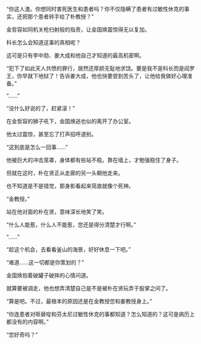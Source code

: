 “你这人渣。你想同时害死医生和患者吗？你不仅隐瞒了患者有过敏性休克的事实，还把那个患者转手给了朴教授？”

金哲容如同机关枪扫射般的指责，让金国焕震惊得无以复加。

科长怎么会知道这事的真相呢？

这可是只有李中勋、姜大成和他自己才知道的最高机密啊。

“犯下了如此天人共愤的罪行，居然还厚颜无耻地求饶。要是我不是科长而是阎罗王，你早就下地狱了！告诉姜大成，他也快要尝到苦头了，让他给我做好心理准备。”

“……”

“没什么好说的了，赶紧滚！”

在金哲容的狮子吼下，金国焕逃也似的离开了办公室。

他太过震惊，甚至忘了打声招呼道别。

“这到底是怎么一回事……”

他被巨大的冲击笼罩，身体都有些站不稳。靠在墙上，才勉强稳住了身子。

但就在这时，朴在贤正从走廊的另一头朝他走来。

也不知道是不是错觉，那身影看起来简直就像个死神。

“金教授。”

站在他对面的朴在贤，意味深长地笑了笑。

“什么人能惹，什么人不能惹，您还是得分清楚才行啊。”

“……”

“趁这个机会，去看看釜山的海景，好好休息一下吧。”

“难道……这一切都是你策划的？”

金国焕抱着破罐子破摔的心情问道。

就算要被调走，他也想弄清楚自己是不是被朴在贤玩弄于股掌之间了。

“算是吧。不过，最根本的原因还是在金教授您和姜教授身上。”

“你连患者对哌替啶和芬太尼过敏性休克的事都知道？怎么知道的？这可是病历上都没有的内容啊。”

“您好奇吗？”